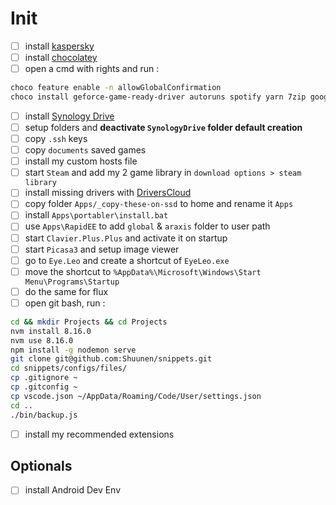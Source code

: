 # Init

- [ ] install [kaspersky](https://www.kaspersky.com/downloads/thank-you/antivirus)
- [ ] install [chocolatey](https://chocolatey.org/install)
- [ ] open a cmd with rights and run :

```bash
choco feature enable -n allowGlobalConfirmation
choco install geforce-game-ready-driver autoruns spotify yarn 7zip googlechrome steam git git-credential-manager-for-windows directx jdk8 jre8 microsoft-build-tools nvm vcredist-all visualstudio2017buildtools vscode
```

- [ ] install [Synology Drive](https://archive.synology.com/download/Tools/SynologyDriveClient/?C=M;O=D)
- [ ] setup folders and **deactivate `SynologyDrive` folder default creation**
- [ ] copy `.ssh` keys
- [ ] copy `documents` saved games
- [ ] install my custom hosts file
- [ ] start `Steam` and add my 2 game library in `download options > steam library`
- [ ] install missing drivers with [DriversCloud](https://www.driverscloud.com)
- [ ] copy folder `Apps/_copy-these-on-ssd` to home and rename it `Apps`
- [ ] install `Apps\portabler\install.bat`
- [ ] use `Apps\RapidEE` to add `global` & `araxis` folder to user path
- [ ] start `Clavier.Plus.Plus` and activate it on startup
- [ ] start `Picasa3` and setup image viewer
- [ ] go to `Eye.Leo` and create a shortcut of `EyeLeo.exe`
- [ ] move the shortcut to `%AppData%\Microsoft\Windows\Start Menu\Programs\Startup`
- [ ] do the same for flux
- [ ] open git bash, run :

```bash
cd && mkdir Projects && cd Projects
nvm install 8.16.0
nvm use 8.16.0
npm install -g nodemon serve
git clone git@github.com:Shuunen/snippets.git
cd snippets/configs/files/
cp .gitignore ~
cp .gitconfig ~
cp vscode.json ~/AppData/Roaming/Code/User/settings.json
cd ..
./bin/backup.js
```

- [ ] install my recommended extensions

## Optionals

- [ ] install Android Dev Env
